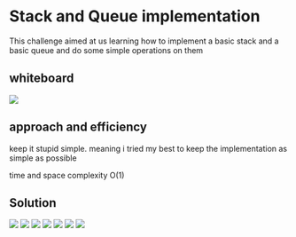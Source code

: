 # Stack and Queue implementation

This challenge aimed at us learning how to implement a basic stack and a basic queue and do some simple operations on them

## whiteboard

![](1.png)

## approach and efficiency

keep it stupid simple. meaning  i tried my best to keep the implementation as simple as possible

time and space complexity O(1)

## Solution

![](01.png)
![](2.png)
![](3.png)
![](4.png)
![](5.png)
![](6.png)
![](7.png)

